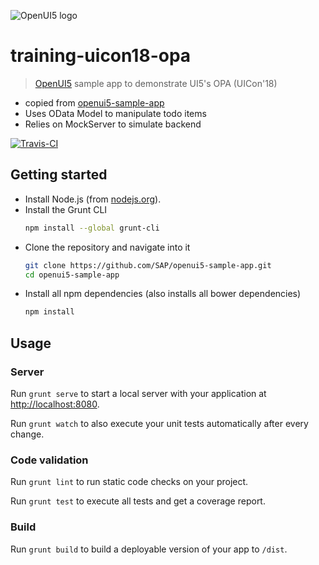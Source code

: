 ![OpenUI5 logo](http://openui5.org/images/OpenUI5_new_big_side.png)

# training-uicon18-opa
> [OpenUI5](https://github.com/SAP/openui5) sample app to demonstrate UI5's OPA (UICon'18)

* copied from [openui5-sample-app](https://github.com/SAP/openui5-sample-app)
* Uses OData Model to manipulate todo items
* Relies on MockServer to simulate backend

[![Travis-CI](https://travis-ci.org/ArnaudBuchholz/training-uicon18-opa.svg?branch=master)](https://travis-ci.org/ArnaudBuchholz/training-uicon18-opa#)


## Getting started
* Install Node.js (from [nodejs.org](http://nodejs.org/)).
* Install the Grunt CLI
    ```sh
    npm install --global grunt-cli
    ```
* Clone the repository and navigate into it
    ```sh
    git clone https://github.com/SAP/openui5-sample-app.git
    cd openui5-sample-app
    ```
* Install all npm dependencies (also installs all bower dependencies)
    ```sh
    npm install
    ```

## Usage
### Server
Run `grunt serve` to start a local server with your application at [http://localhost:8080](http://localhost:8080).

Run `grunt watch` to also execute your unit tests automatically after every change.

### Code validation
Run `grunt lint` to run static code checks on your project.

Run `grunt test` to execute all tests and get a coverage report.

### Build
Run `grunt build` to build a deployable version of your app to `/dist`.

